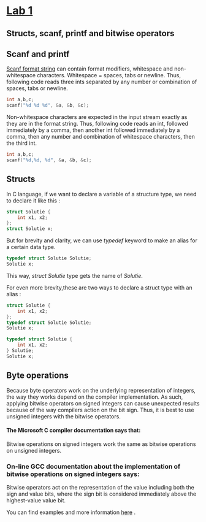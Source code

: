 # [Lab 1](https://github.com/Mihaaai/laborator-pp/blob/master/labs/Lab1.docx)
## Structs, scanf, printf and bitwise operators

## Scanf and printf

[Scanf format string](http://www.cplusplus.com/reference/cstdio/scanf/) can contain format modifiers, whitespace and non-whitespace characters. 
Whitespace = spaces, tabs or newline.
Thus, following code reads three ints separated by any number or combination of spaces, tabs or newline.
```c
int a,b,c;
scanf("%d %d %d", &a, &b, &c);
```

Non-whitespace characters are expected in the input stream exactly as they are in the format string.
Thus, following code reads an int, followed immediately by a comma, then another int followed immediately by a comma, then any number and combination of whitespace characters, then the third int.
```c
int a,b,c;
scanf("%d,%d, %d", &a, &b, &c);
```

## Structs
In C language, if we want to declare a variable of a structure type, we need to declare it like this :

```c
struct Solutie {
    int x1, x2;
};
struct Solutie x; 
``` 

But for brevity and clarity, we can use *typedef* keyword to make an alias for a certain data type.
```c 
typedef struct Solutie Solutie;
Solutie x;
``` 
This way, *struct Solutie* type gets the name of *Solutie*.

For even more brevity,these are two ways to declare a struct type with an alias :

```c
struct Solutie {
    int x1, x2;
};
typedef struct Solutie Solutie;
Solutie x;
``` 
```c
typedef struct Solutie {
	int x1, x2;
} Solutie;
Solutie x;

```

## Byte operations

Because byte operators work on the underlying representation of integers, the way they works depend on the compiler implementation.
As such, applying bitwise operators on signed integers can cause unexpected results because of the way compilers action on the bit sign.
Thus, it is best to use unsigned integers with the bitwise operators.

#### The Microsoft C compiler documentation says that:
Bitwise operations on signed integers work the same as bitwise operations on unsigned integers.

### On-line GCC documentation about the implementation of bitwise operations on signed integers says:
Bitwise operators act on the representation of the value including both the sign and value bits, where the sign bit is considered immediately above the highest-value value bit.

You can find examples and more information [here](https://wiki.sei.cmu.edu/confluence/display/c/INT13-C.+Use+bitwise+operators+only+on+unsigned+operands) .


